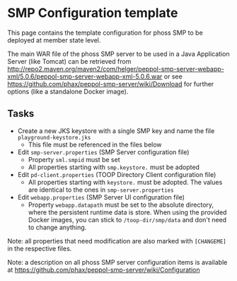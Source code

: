 # SMP Configuration template

This page contains the template configuration for phoss SMP to be deployed at member state level.

The main WAR file of the phoss SMP server to be used in a Java Application Server (like Tomcat) can be retrieved from http://repo2.maven.org/maven2/com/helger/peppol-smp-server-webapp-xml/5.0.6/peppol-smp-server-webapp-xml-5.0.6.war or see https://github.com/phax/peppol-smp-server/wiki/Download for further options (like a standalone Docker image). 

## Tasks

* Create a new JKS keystore with a single SMP key and name the file `playground-keystore.jks`
    * This file must be referenced in the files below
* Edit `smp-server.properties` (SMP Server configuration file)
    * Property `sml.smpid` must be set
    * All properties starting with `smp.keystore.` must be adopted
* Edit `pd-client.properties` (TOOP Directory Client configuration file)
    * All properties starting with `keystore.` must be adopted. The values are identical to the ones in `smp-server.properties`
* Edit `webapp.properties` (SMP Server UI configuration file)
    * Property `webapp.datapath` must be set to the absolute directory, where the persistent runtime data is store. When using the provided Docker images, you can stick to `/toop-dir/smp/data` and don't need to change anything.

Note: all properties that need modification are also marked with `[CHANGEME]` in the respective files.

Note: a description on all phoss SMP server configuration items is available at https://github.com/phax/peppol-smp-server/wiki/Configuration
